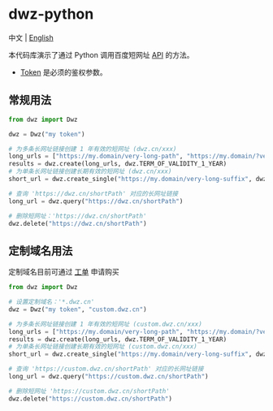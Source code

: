 # dwz-python

中文 | [English](README_en.md)

本代码库演示了通过 Python 调用百度短网址 [API](https://dwz.cn/console/apidoc/v3) 的方法。

* [Token](https://console.bce.baidu.com/dwz/#/dwz/token) 是必须的鉴权参数。

## 常规用法
```python
from dwz import Dwz

dwz = Dwz("my token")

# 为多条长网址链接创建 1 年有效的短网址 (dwz.cn/xxx)
long_urls = ["https://my.domain/very-long-path", "https://my.domain/?very-long=query"]
results = dwz.create(long_urls, dwz.TERM_OF_VALIDITY_1_YEAR)
# 为单条长网址链接创建长期有效的短网址 (dwz.cn/xxx)
short_url = dwz.create_single("https://my.domain/very-long-suffix", dwz.TERM_OF_VALIDITY_LONG_TERM)

# 查询 'https://dwz.cn/shortPath' 对应的长网址链接
long_url = dwz.query("https://dwz.cn/shortPath")

# 删除短网址：'https://dwz.cn/shortPath'
dwz.delete("https://dwz.cn/shortPath")
```
## 定制域名用法
定制域名目前可通过 [工单](https://ticket.bce.baidu.com/#/ticket/create~productId=188&questionId=706&channel=2) 申请购买
```python
from dwz import Dwz

# 设置定制域名：'*.dwz.cn'
dwz = Dwz("my token", "custom.dwz.cn")

# 为多条长网址链接创建 1 年有效的短网址 (custom.dwz.cn/xxx)
long_urls = ["https://my.domain/very-long-path", "https://my.domain/?very-long=query"]
results = dwz.create(long_urls, dwz.TERM_OF_VALIDITY_1_YEAR)
# 为单条长网址链接创建长期有效的短网址 (custom.dwz.cn/xxx)
short_url = dwz.create_single("https://my.domain/very-long-suffix", dwz.TERM_OF_VALIDITY_LONG_TERM)

# 查询 'https://custom.dwz.cn/shortPath' 对应的长网址链接
long_url = dwz.query("https://custom.dwz.cn/shortPath")

# 删除短网址 'https://custom.dwz.cn/shortPath'
dwz.delete("https://custom.dwz.cn/shortPath")
```